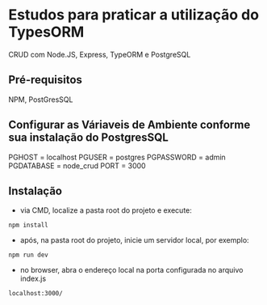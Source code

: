 # Estudos para praticar a utilização do TypesORM
CRUD com Node.JS, Express, TypeORM e PostgreSQL

## Pré-requisitos
NPM, PostGresSQL

## Configurar as Váriaveis de Ambiente conforme sua instalação do PostgresSQL
PGHOST = localhost
PGUSER = postgres
PGPASSWORD = admin
PGDATABASE = node_crud
PORT = 3000

## Instalação
- via CMD, localize a pasta root do projeto e execute:
```
npm install
```
- após, na pasta root do projeto, inicie um servidor local, por exemplo:
```
npm run dev
```

- no browser, abra o endereço local na porta configurada no arquivo index.js
```
localhost:3000/
```